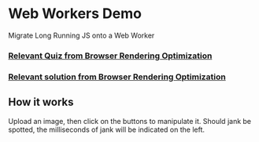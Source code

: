 # Web Workers Demo
Migrate Long Running JS onto a Web Worker

### [Relevant Quiz from Browser Rendering Optimization](https://www.udacity.com/course/viewer#!/c-ud860/l-4138168623/e-4184098558/m-4150829139)

### [Relevant solution from Browser Rendering Optimization](https://www.udacity.com/course/viewer#!/c-ud860/l-4138168623/e-4184098558/m-4146278980)

## How it works
Upload an image, then click on the buttons to manipulate it. Should jank be spotted, the milliseconds of jank will be indicated on the left.
